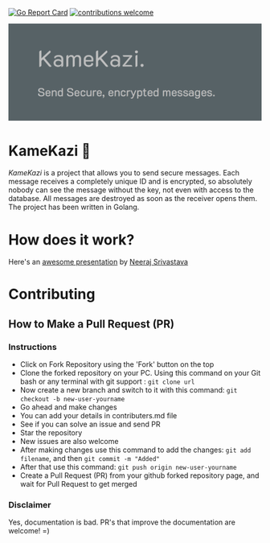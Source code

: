 [![Go Report Card](https://goreportcard.com/badge/github.com/gaurav-gogia/KameKazi)](https://goreportcard.com/report/github.com/gaurav-gogia/KameKazi) [![contributions welcome](https://img.shields.io/badge/contributions-welcome-brightgreen.svg?style=flat)](https://github.com/gaurav-gogia/KameKazi/issues)

[![Banner](.github/banner.png)](.github/banner.png)

KameKazi 🔐
===


*KameKazi* is a project that allows you to send secure messages.
Each message receives a completely unique ID and is encrypted, so absolutely nobody can see the message without the key, not even with access to the database. 
All messages are destroyed as soon as the receiver opens them.
The project has been written in Golang.


# How does it work?

Here's an [awesome presentation](./Presentation.pptx) by [Neeraj Srivastava](https://github.com/nsrivastava645)

# Contributing 

## How to Make a Pull Request (PR)

### Instructions

- Click on Fork Repository using the 'Fork' button on the top
- Clone the forked repository on your PC. Using this command on your Git bash or any terminal with git support : ``` git clone url ```
- Now create a new branch and switch to it with this command: ``` git checkout -b new-user-yourname ```
- Go ahead and make changes
- You can add your details in contributers.md file
- See if you can solve an issue and send PR
- Star the repository
- New issues are also welcome
- After making changes use this command to add the changes: ``` git add filename ```, and then ``` git commit -m "Added" ```
- After that use this command: ``` git push origin new-user-yourname ```
- Create a Pull Request (PR) from your github forked repository page, and wait for Pull Request to get merged

### Disclaimer
Yes, documentation is bad. PR's that improve the documentation are welcome! =)
